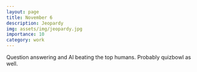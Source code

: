 ```yaml
---
layout: page
title: November 6
description: Jeopardy
img: assets/img/jeopardy.jpg
importance: 10
category: work
---
```


Question answering and AI beating the top humans. Probably quizbowl as well.
